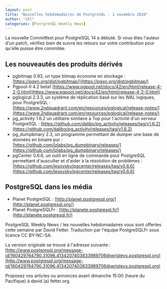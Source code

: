 ```yaml
---
layout: post
title: "Nouvelles hebdomadaires de PostgreSQL - 1 novembre 2020"
author: "chl"
categories: [PostgreSQL Weekly News]
---
```


La nouvelle Commitfest pour PostgreSQL 14 a débuté. Si vous êtes l'auteur d'un
patch, vérifiez bien de suivre les retours sur votre contribution pour qu'elle puisse
être commitée.

## Les nouveautés des produits dérivés

- pgbitmap 0.93, un type bitmap économe en stockage :
  [https://pgxn.org/dist/pgbitmap/](https://pgxn.org/dist/pgbitmap/)
- Pgpool-II 4.2 beta1
  [https://www.pgpool.net/docs/42/en/html/release-4-2-0.html](https://www.pgpool.net/docs/42/en/html/release-4-2-0.html)
- pglogical 2.3.3, un système de réplication basé sur les WAL logiques, pour PostgreSQL :
  [https://www.2ndquadrant.com/en/resources/pglogical/release-notes/](https://www.2ndquadrant.com/en/resources/pglogical/release-notes/)
- pg_activity 1.6.2 un utilitaire similaire à Top pour l'activité d'un serveur PostgreSQL :
  [https://github.com/dalibo/pg_activity/releases/tag/v1.6.2](https://github.com/dalibo/pg_activity/releases/tag/v1.6.2)
- pg_dumpbinary 2.3, un programme permettant de dumper une base de données en binaire pur :
  [https://github.com/lzlabs/pg_dumpbinary/releases/](https://github.com/lzlabs/pg_dumpbinary/releases/)
- pgCenter 0.6.6, un outil en ligne de commande pour PostgreSQL permettant d'ausculter et d'aider à la résolution de problèmes :
  [https://github.com/lesovsky/pgcenter/releases/tag/v0.6.6](https://github.com/lesovsky/pgcenter/releases/tag/v0.6.6)

<!--more-->

## PostgreSQL dans les média

- Planet PostgreSQL : [http://planet.postgresql.org/](http://planet.postgresql.org/)
- Planet PostgreSQLFr : [http://planete.postgresql.fr/](http://planete.postgresql.fr/)

PostgreSQL Weekly News / les nouvelles hebdomadaires vous sont offertes cette semaine par David Fetter. Traduction par l'équipe PostgreSQLFr sous licence CC BY-NC-SA.


La version originale se trouve à l'adresse suivante :
[http://www.postgresql.org/message-id/160429764790.31096.4134207403833989706@wrigleys.postgresql.org](http://www.postgresql.org/message-id/160429764790.31096.4134207403833989706@wrigleys.postgresql.org)

Proposez vos articles ou annonces avant dimanche 15:00 (heure du Pacifique) à david (a) fetter.org.

